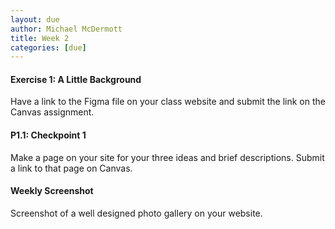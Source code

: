 ```yaml
---
layout: due
author: Michael McDermott
title: Week 2
categories: [due]
---
```

#### Exercise 1: A Little Background
Have a link to the Figma file on your class website and submit the link on the Canvas assignment.

#### P1.1: Checkpoint 1
Make a page on your site for your three ideas and brief descriptions. Submit a link to that page on Canvas.

#### Weekly Screenshot
Screenshot of a well designed photo gallery on your website.
